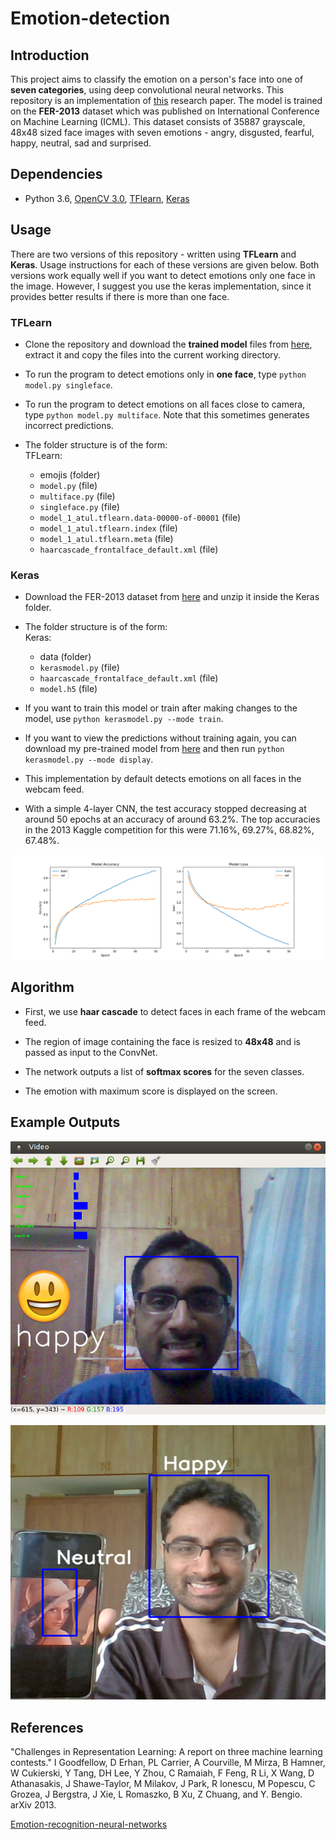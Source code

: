 # Emotion-detection

## Introduction

This project aims to classify the emotion on a person's face into one of **seven categories**, using deep convolutional neural networks. This repository is an implementation of [this](https://github.com/atulapra/Emotion-detection/blob/master/ResearchPaper.pdf) research paper. The model is trained on the **FER-2013** dataset which was published on International Conference on Machine Learning (ICML). This dataset consists of 35887 grayscale, 48x48 sized face images with seven emotions - angry, disgusted, fearful, happy, neutral, sad and surprised.

## Dependencies

* Python 3.6, [OpenCV 3.0](http://opencv.org/opencv-3-0.html), [TFlearn](http://tflearn.org/), [Keras](https://keras.io/)

## Usage

There are two versions of this repository - written using **TFLearn** and **Keras**. Usage instructions for each of these versions are given below. Both versions work equally well if you want to detect emotions only one face in the image. However, I suggest you use the keras implementation, since it provides better results if there is more than one face.

### TFLearn

* Clone the repository and download the **trained model** files from [here](https://drive.google.com/file/d/1rdgSdMcXIvfoPmf702UCtH6RNcvkKFu7/view?usp=sharing), extract it and copy the files into the current working directory.

* To run the program to detect emotions only in **one face**, type `python model.py singleface`.

* To run the program to detect emotions on all faces close to camera, type `python model.py multiface`. Note that this sometimes generates incorrect predictions.

* The folder structure is of the form:  
  TFLearn:
  * emojis (folder)
  * `model.py` (file)
  * `multiface.py` (file)
  * `singleface.py` (file)
  * `model_1_atul.tflearn.data-00000-of-00001` (file)
  * `model_1_atul.tflearn.index` (file)
  * `model_1_atul.tflearn.meta` (file)
  * `haarcascade_frontalface_default.xml` (file)

### Keras

* Download the FER-2013 dataset from [here](https://anonfile.com/bdj3tfoeba/data_zip) and unzip it inside the Keras folder.

* The folder structure is of the form:  
  Keras:
  * data (folder)
  * `kerasmodel.py` (file)
  * `haarcascade_frontalface_default.xml` (file)
  * `model.h5` (file)

* If you want to train this model or train after making changes to the model, use `python kerasmodel.py --mode train`.

* If you want to view the predictions without training again, you can download my pre-trained model from [here](https://anonfile.com/i7k3x0oab4/model_h5) and then run `python kerasmodel.py --mode display`.

* This implementation by default detects emotions on all faces in the webcam feed.

* With a simple 4-layer CNN, the test accuracy stopped decreasing at around 50 epochs at an accuracy of around 63.2%. The top accuracies in the 2013 Kaggle competition for this were 71.16%, 69.27%, 68.82%, 67.48%.

![Accuray plot](accuracy.png)

## Algorithm

* First, we use **haar cascade** to detect faces in each frame of the webcam feed.

* The region of image containing the face is resized to **48x48** and is passed as input to the ConvNet.

* The network outputs a list of **softmax scores** for the seven classes.

* The emotion with maximum score is displayed on the screen.

## Example Outputs

![One face](examples/happy.png)

![Mutiface](examples/multiface.png)

## References

"Challenges in Representation Learning: A report on three machine learning contests." I Goodfellow, D Erhan, PL Carrier, A Courville, M Mirza, B
Hamner, W Cukierski, Y Tang, DH Lee, Y Zhou, C Ramaiah, F Feng, R Li,
X Wang, D Athanasakis, J Shawe-Taylor, M Milakov, J Park, R Ionescu,
M Popescu, C Grozea, J Bergstra, J Xie, L Romaszko, B Xu, Z Chuang, and
Y. Bengio. arXiv 2013.

[Emotion-recognition-neural-networks](https://github.com/isseu/emotion-recognition-neural-networks)
